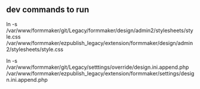 dev commands to run
-------------------

ln -s /var/www/formmaker/git/Legacy/formmaker/design/admin2/stylesheets/style.css /var/www/formmaker/ezpublish_legacy/extension/formmaker/design/admin2/stylesheets/style.css

ln -s /var/www/formmaker/git/Legacy/setttings/override/design.ini.append.php /var/www/formmaker/ezpublish_legacy/extension/formmaker/settings/design.ini.append.php


